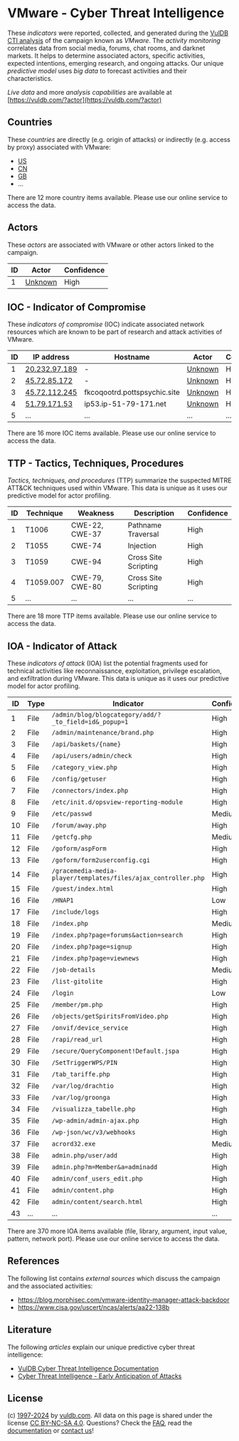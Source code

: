 # VMware - Cyber Threat Intelligence

These _indicators_ were reported, collected, and generated during the [VulDB CTI analysis](https://vuldb.com/?kb.cti) of the campaign known as _VMware_. The _activity monitoring_ correlates data from social media, forums, chat rooms, and darknet markets. It helps to determine associated actors, specific activities, expected intentions, emerging research, and ongoing attacks. Our unique _predictive model_ uses _big data_ to forecast activities and their characteristics.

_Live data_ and more _analysis capabilities_ are available at [https://vuldb.com/?actor](https://vuldb.com/?actor)

## Countries

These _countries_ are directly (e.g. origin of attacks) or indirectly (e.g. access by proxy) associated with VMware:

* [US](https://vuldb.com/?country.us)
* [CN](https://vuldb.com/?country.cn)
* [GB](https://vuldb.com/?country.gb)
* ...

There are 12 more country items available. Please use our online service to access the data.

## Actors

These _actors_ are associated with VMware or other actors linked to the campaign.

ID | Actor | Confidence
-- | ----- | ----------
1 | [Unknown](https://vuldb.com/?actor.unknown) | High

## IOC - Indicator of Compromise

These _indicators of compromise_ (IOC) indicate associated network resources which are known to be part of research and attack activities of VMware.

ID | IP address | Hostname | Actor | Confidence
-- | ---------- | -------- | ----- | ----------
1 | [20.232.97.189](https://vuldb.com/?ip.20.232.97.189) | - | [Unknown](https://vuldb.com/?actor.unknown) | High
2 | [45.72.85.172](https://vuldb.com/?ip.45.72.85.172) | - | [Unknown](https://vuldb.com/?actor.unknown) | High
3 | [45.72.112.245](https://vuldb.com/?ip.45.72.112.245) | fkcoqootrd.pottspsychic.site | [Unknown](https://vuldb.com/?actor.unknown) | High
4 | [51.79.171.53](https://vuldb.com/?ip.51.79.171.53) | ip53.ip-51-79-171.net | [Unknown](https://vuldb.com/?actor.unknown) | High
5 | ... | ... | ... | ...

There are 16 more IOC items available. Please use our online service to access the data.

## TTP - Tactics, Techniques, Procedures

_Tactics, techniques, and procedures_ (TTP) summarize the suspected MITRE ATT&CK techniques used within VMware. This data is unique as it uses our predictive model for actor profiling.

ID | Technique | Weakness | Description | Confidence
-- | --------- | -------- | ----------- | ----------
1 | T1006 | CWE-22, CWE-37 | Pathname Traversal | High
2 | T1055 | CWE-74 | Injection | High
3 | T1059 | CWE-94 | Cross Site Scripting | High
4 | T1059.007 | CWE-79, CWE-80 | Cross Site Scripting | High
5 | ... | ... | ... | ...

There are 18 more TTP items available. Please use our online service to access the data.

## IOA - Indicator of Attack

These _indicators of attack_ (IOA) list the potential fragments used for technical activities like reconnaissance, exploitation, privilege escalation, and exfiltration during VMware. This data is unique as it uses our predictive model for actor profiling.

ID | Type | Indicator | Confidence
-- | ---- | --------- | ----------
1 | File | `/admin/blog/blogcategory/add/?_to_field=id&_popup=1` | High
2 | File | `/admin/maintenance/brand.php` | High
3 | File | `/api/baskets/{name}` | High
4 | File | `/api/users/admin/check` | High
5 | File | `/category_view.php` | High
6 | File | `/config/getuser` | High
7 | File | `/connectors/index.php` | High
8 | File | `/etc/init.d/opsview-reporting-module` | High
9 | File | `/etc/passwd` | Medium
10 | File | `/forum/away.php` | High
11 | File | `/getcfg.php` | Medium
12 | File | `/goform/aspForm` | High
13 | File | `/goform/form2userconfig.cgi` | High
14 | File | `/gracemedia-media-player/templates/files/ajax_controller.php` | High
15 | File | `/guest/index.html` | High
16 | File | `/HNAP1` | Low
17 | File | `/include/logs` | High
18 | File | `/index.php` | Medium
19 | File | `/index.php?page=forums&action=search` | High
20 | File | `/index.php?page=signup` | High
21 | File | `/index.php?page=viewnews` | High
22 | File | `/job-details` | Medium
23 | File | `/list-gitolite` | High
24 | File | `/login` | Low
25 | File | `/member/pm.php` | High
26 | File | `/objects/getSpiritsFromVideo.php` | High
27 | File | `/onvif/device_service` | High
28 | File | `/rapi/read_url` | High
29 | File | `/secure/QueryComponent!Default.jspa` | High
30 | File | `/SetTriggerWPS/PIN` | High
31 | File | `/tab_tariffe.php` | High
32 | File | `/var/log/drachtio` | High
33 | File | `/var/log/groonga` | High
34 | File | `/visualizza_tabelle.php` | High
35 | File | `/wp-admin/admin-ajax.php` | High
36 | File | `/wp-json/wc/v3/webhooks` | High
37 | File | `acrord32.exe` | Medium
38 | File | `admin.php/user/add` | High
39 | File | `admin.php?m=Member&a=adminadd` | High
40 | File | `admin/conf_users_edit.php` | High
41 | File | `admin/content.php` | High
42 | File | `admin/content/search.html` | High
43 | ... | ... | ...

There are 370 more IOA items available (file, library, argument, input value, pattern, network port). Please use our online service to access the data.

## References

The following list contains _external sources_ which discuss the campaign and the associated activities:

* https://blog.morphisec.com/vmware-identity-manager-attack-backdoor
* https://www.cisa.gov/uscert/ncas/alerts/aa22-138b

## Literature

The following _articles_ explain our unique predictive cyber threat intelligence:

* [VulDB Cyber Threat Intelligence Documentation](https://vuldb.com/?kb.cti)
* [Cyber Threat Intelligence - Early Anticipation of Attacks](https://www.scip.ch/en/?labs.20201022)

## License

(c) [1997-2024](https://vuldb.com/?kb.changelog) by [vuldb.com](https://vuldb.com/?kb.about). All data on this page is shared under the license [CC BY-NC-SA 4.0](https://creativecommons.org/licenses/by-nc-sa/4.0/). Questions? Check the [FAQ](https://vuldb.com/?kb.faq), read the [documentation](https://vuldb.com/?kb) or [contact us](https://vuldb.com/?contact)!
